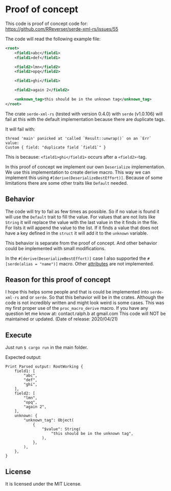 # Proof of concept

This code is proof of concept code for:
https://github.com/RReverser/serde-xml-rs/issues/55

The code will read the following example file:

```xml
<root>
    <field1>abc</field1>
    <field1>def</field1>

    <field2>lmn</field2>
    <field2>opq</field2>

    <field1>ghi</field1>

    <field2>again 2</field2>

    <unknown_tag>this should be in the unknown tag</unknown_tag>
</root>
```

The crate `serde-xml-rs` (tested with version 0.4.0) with `serde` (v1.0.106)
will fail at this with the default implementation because there are duplicate
tags.

It will fail with:
```
thread 'main' panicked at 'called `Result::unwrap()` on an `Err` value:
Custom { field: "duplicate field `field1`" }
```

This is because: `<field1>ghi</field1>` occurs after a `<field2>`-tag.

In this proof of concept we implement our own `Deserialize` implementation.
We use this implementation to create derive macro.
This way we can implement this using `#[derive(DeserializeBestEffort)]`.
Because of some limitations there are some other traits like `Default` needed.

## Behavior
The code will try to fail as few times as possible.
So if no value is found it will use the `Default` trait to fill the value.
For values that are not lists like `String` it will replace the value with the
last value in the it finds in the file.
For lists it will append the value to the list.
If it finds a value that does not have a key defined in the `struct` it will
add it to the `unknown` variable.

This behavior is separate from the proof of concept. And other behavior
could be implemented with small modifications.

In the `#[derive(DeserializeBestEffort)]` case I also supported the
`#[serde(alias = "name")]` macro. Other
[attributes](https://serde.rs/attributes.html) are not implemented.

## Reason for this proof of concept
I hope this helps some people and that is could be implemented into
`serde-xml-rs` and or `serde`. So that this behavior will be in the crates.
Although the code is not incredibly written and might look weird is some cases.
This was my first proper use of the `proc_macro_derive` macro.
If you have any question let me know at: contact.ralph.b at gmail.com
This code will NOT be maintained or updated. (Date of release: 2020/04/21)

## Execute
Just run `$ cargo run` in the main folder.

Expected output:
```
Print Parsed output: RootWorking {
    field1: [
        "abc",
        "def",
        "ghi",
    ],
    field2: [
        "lmn",
        "opq",
        "again 2",
    ],
    unknown: {
        "unknown_tag": Object(
            {
                "$value": String(
                    "this should be in the unknown tag",
                ),
            },
        ),
    },
}
```

## License
It is licensed under the MIT License.
